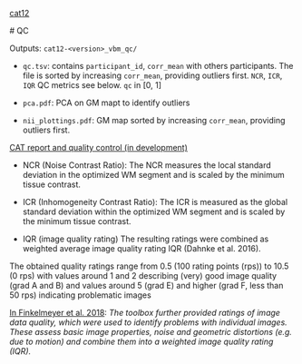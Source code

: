 [cat12](http://www.neuro.uni-jena.de/cat12-html/)

# QC

Outputs: `cat12-<version>_vbm_qc/`

- `qc.tsv`: contains `participant_id`, `corr_mean` with others participants.
   The file is sorted by increasing `corr_mean`, providing outliers first.
   `NCR`, `ICR`, `IQR` QC metrics see below.
  `qc` in [0, 1]

- `pca.pdf`: PCA on GM mapt to identify outliers

- `nii_plottings.pdf`: GM map sorted by increasing `corr_mean`, providing outliers first.


[CAT report and quality control (in development)](http://www.neuro.uni-jena.de/cat12-html/cat_methods_QA.html)

- NCR (Noise Contrast Ratio): The NCR measures the local standard deviation in the optimized WM segment and is scaled by the minimum tissue contrast.

- ICR (Inhomogeneity Contrast Ratio): The ICR is measured as the global standard deviation within the optimized WM segment and is scaled by the minimum tissue contrast.

- IQR (image quality rating) The resulting ratings were combined as weighted average image quality rating IQR (Dahnke et al. 2016).

The obtained quality ratings range from 0.5 (100 rating points (rps)) to 10.5 (0 rps) with values around 1 and 2 describing (very) good image quality (grad A and B) and values around 5 (grad E) and higher (grad F, less than 50 rps) indicating problematic images


[In Finkelmeyer et al. 2018](https://www.sciencedirect.com/science/article/pii/S221315821730236X):
_The toolbox further provided ratings of image data quality, which were used to identify problems with individual images. These assess basic image properties, noise and geometric distortions (e.g. due to motion) and combine them into a weighted image quality rating (IQR)._

